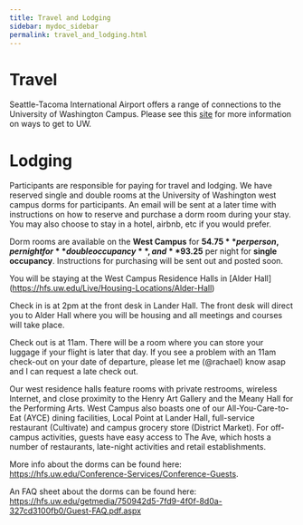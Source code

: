 ```yaml
---
title: Travel and Lodging
sidebar: mydoc_sidebar
permalink: travel_and_lodging.html
---
```


<!---
The meeting will happen in the [Odegaard Undergraduate Library](https://www.google.com/maps/place/Odegaard+Undergraduate+Library+(OUG)/@47.6564656,-122.3125347,17z/data=!3m1!4b1!4m5!3m4!1s0x549014f329bffff7:0x6efe7422cf2f2f93!8m2!3d47.656462!4d-122.310346) on the University of Washington campus. We will meet in the [Active Learning Classroom OUG 136](https://www.washington.edu/classroom/OUG+136).
--->

# Travel

Seattle-Tacoma International Airport offers a range of connections to the University of Washington Campus. Please see this [site](http://fyp.washington.edu/getting-started-at-the-university-of-washington/transportation-options/) for more information on ways to get to UW.

# Lodging

Participants are responsible for paying for travel and lodging. We have reserved single and double rooms at the University of Washington west campus dorms for participants. An email will be sent at a later time with instructions on how to reserve and purchase a dorm room during your stay. You may also choose to stay in a hotel, airbnb, etc if you would prefer.

<!---
The University of Washington maintains a list of hotels near campus on its [website](http://fyp.washington.edu/getting-started-at-the-university-of-washington/transportation-options/hotel-accommodations/).
--->
Dorm rooms are available on the **West Campus** for **$54.75** per person, per night for **double occupancy**, and **$93.25** per night for **single occupancy**. Instructions for purchasing will be sent out and posted soon.

You will be staying at the West Campus Residence Halls in [Alder Hall] (https://hfs.uw.edu/Live/Housing-Locations/Alder-Hall) 

Check in is at 2pm at the front desk in Lander Hall. The front desk will direct you to Alder Hall where you will be housing and all meetings and courses will take place.

Check out is at 11am. There will be a room where you can store your luggage if your flight is later that day. If you see a problem with an 11am check-out on your date of departure, please let me (@rachael) know asap and I can request a late check out.

Our west residence halls feature rooms with private restrooms, wireless Internet, and close proximity to the Henry Art Gallery and the Meany Hall for the Performing Arts. West Campus also boasts one of our All-You-Care-to-Eat (AYCE) dining facilities, Local Point at Lander Hall, full-service restaurant (Cultivate) and campus grocery store (District Market). For off-campus activities, guests have easy access to The Ave, which hosts a number of restaurants, late-night activities and retail establishments.

More info about the dorms can be found here: https://hfs.uw.edu/Conference-Services/Conference-Guests. 

An FAQ sheet about the dorms can be found here: https://hfs.uw.edu/getmedia/750942d5-7fd9-4f0f-8d0a-327cd3100fb0/Guest-FAQ.pdf.aspx
